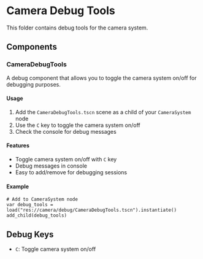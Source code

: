 # Camera Debug Tools

This folder contains debug tools for the camera system.

## Components

### CameraDebugTools

A debug component that allows you to toggle the camera system on/off for debugging purposes.

#### Usage

1. Add the `CameraDebugTools.tscn` scene as a child of your `CameraSystem` node
2. Use the `C` key to toggle the camera system on/off
3. Check the console for debug messages

#### Features

- Toggle camera system on/off with `C` key
- Debug messages in console
- Easy to add/remove for debugging sessions

#### Example

```gdscript
# Add to CameraSystem node
var debug_tools = load("res://camera/debug/CameraDebugTools.tscn").instantiate()
add_child(debug_tools)
```

## Debug Keys

- `C`: Toggle camera system on/off 